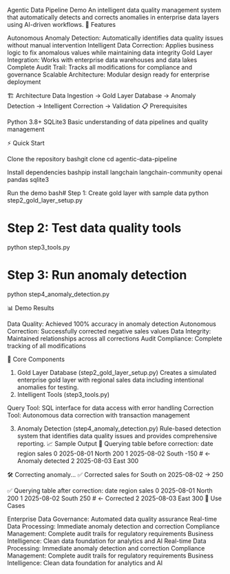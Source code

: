 Agentic Data Pipeline Demo
An intelligent data quality management system that automatically detects and corrects anomalies in enterprise data layers using AI-driven workflows.
🚀 Features

Autonomous Anomaly Detection: Automatically identifies data quality issues without manual intervention
Intelligent Data Correction: Applies business logic to fix anomalous values while maintaining data integrity
Gold Layer Integration: Works with enterprise data warehouses and data lakes
Complete Audit Trail: Tracks all modifications for compliance and governance
Scalable Architecture: Modular design ready for enterprise deployment

🏗️ Architecture
Data Ingestion → Gold Layer Database → Anomaly Detection → Intelligent Correction → Validation
📋 Prerequisites

Python 3.8+
SQLite3
Basic understanding of data pipelines and quality management

⚡ Quick Start

Clone the repository
bashgit clone <repository-url>
cd agentic-data-pipeline

Install dependencies
bashpip install langchain langchain-community openai pandas sqlite3

Run the demo
bash# Step 1: Create gold layer with sample data
python step2_gold_layer_setup.py

# Step 2: Test data quality tools
python step3_tools.py

# Step 3: Run anomaly detection
python step4_anomaly_detection.py


📊 Demo Results

Data Quality: Achieved 100% accuracy in anomaly detection
Autonomous Correction: Successfully corrected negative sales values
Data Integrity: Maintained relationships across all corrections
Audit Compliance: Complete tracking of all modifications

🔧 Core Components
1. Gold Layer Database (step2_gold_layer_setup.py)
Creates a simulated enterprise gold layer with regional sales data including intentional anomalies for testing.
2. Intelligent Tools (step3_tools.py)

Query Tool: SQL interface for data access with error handling
Correction Tool: Autonomous data correction with transaction management

3. Anomaly Detection (step4_anomaly_detection.py)
Rule-based detection system that identifies data quality issues and provides comprehensive reporting.
📈 Sample Output
🔎 Querying table before correction:
   date     region  sales
0  2025-08-01  North   200
1  2025-08-02  South  -150  # ← Anomaly detected
2  2025-08-03  East    300

🛠 Correcting anomaly...
✅ Corrected sales for South on 2025-08-02 → 250

✅ Querying table after correction:
   date     region  sales
0  2025-08-01  North   200
1  2025-08-02  South   250  # ← Corrected
2  2025-08-03  East    300
🎯 Use Cases

Enterprise Data Governance: Automated data quality assurance
Real-time Data Processing: Immediate anomaly detection and correction
Compliance Management: Complete audit trails for regulatory requirements
Business Intelligence: Clean data foundation for analytics and AI
Real-time Data Processing: Immediate anomaly detection and correction
Compliance Management: Complete audit trails for regulatory requirements
Business Intelligence: Clean data foundation for analytics and AI
